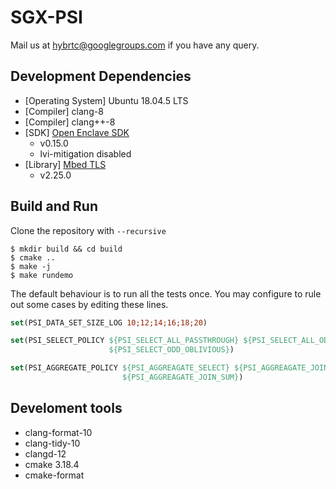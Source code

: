 # SGX-PSI

Mail us at hybrtc@googlegroups.com if you have any query.

## Development Dependencies

- [Operating System] Ubuntu 18.04.5 LTS
- [Compiler] clang-8
- [Compiler] clang++-8
- [SDK] [Open Enclave SDK](https://github.com/openenclave/openenclave)
    - v0.15.0
    - lvi-mitigation disabled
- [Library] [Mbed TLS](https://github.com/ARMmbed/mbedtls)
    - v2.25.0

## Build and Run

Clone the repository with `--recursive`

``` shell
$ mkdir build && cd build
$ cmake ..
$ make -j
$ make rundemo
```

The default behaviour is to run all the tests once.
You may configure to rule out some cases by editing these lines.

``` cmake
set(PSI_DATA_SET_SIZE_LOG 10;12;14;16;18;20)

set(PSI_SELECT_POLICY ${PSI_SELECT_ALL_PASSTHROUGH} ${PSI_SELECT_ALL_OBLIVIOUS}
                      ${PSI_SELECT_ODD_OBLIVIOUS})

set(PSI_AGGREGATE_POLICY ${PSI_AGGREAGATE_SELECT} ${PSI_AGGREAGATE_JOIN_COUNT}
                         ${PSI_AGGREAGATE_JOIN_SUM})
```

## Develoment tools

- clang-format-10
- clang-tidy-10
- clangd-12
- cmake 3.18.4
- cmake-format
